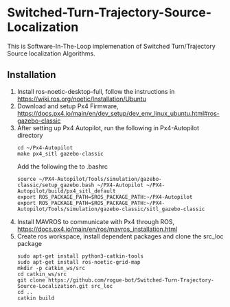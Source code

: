 # Switched-Turn-Trajectory-Source-Localization
This is Software-In-The-Loop implemenation of Switched Turn/Trajectory Source localization Algorithms.

 ## Installation
 1. Install ros-noetic-desktop-full, follow the instructions in https://wiki.ros.org/noetic/Installation/Ubuntu
 2. Download and setup Px4 Firmware, https://docs.px4.io/main/en/dev_setup/dev_env_linux_ubuntu.html#ros-gazebo-classic
 3. After setting up Px4 Autopilot, run the following in Px4-Autopilot directory
    ```
    cd ~/Px4-Autopilot
    make px4_sitl gazebo-classic
    ```
    Add the following the to .bashrc
    ```
    source ~/PX4-Autopilot/Tools/simulation/gazebo-classic/setup_gazebo.bash ~/PX4-Autopilot ~/PX4-Autopilot/build/px4_sitl_default
    export ROS_PACKAGE_PATH=$ROS_PACKAGE_PATH:~/PX4-Autopilot
    export ROS_PACKAGE_PATH=$ROS_PACKAGE_PATH:~/PX4-Autopilot/Tools/simulation/gazebo-classic/sitl_gazebo-classic
    ```
 4. Install MAVROS to communicate with Px4 through ROS, https://docs.px4.io/main/en/ros/mavros_installation.html
 5. Create ros workspace, install dependent packages and clone the src_loc package
    ```
    sudo apt-get install python3-catkin-tools
    sudo apt-get install ros-noetic-grid-map
    mkdir -p catkin_ws/src
    cd catkin_ws/src
    git clone https://github.com/rogue-bot/Switched-Turn-Trajectory-Source-Localization.git src_loc
    cd ..
    catkin build
    ```

  

